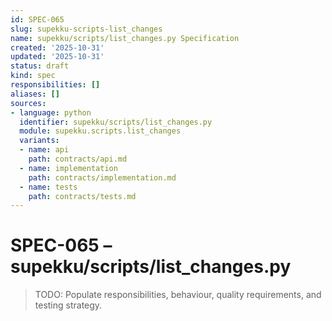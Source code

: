 ```yaml
---
id: SPEC-065
slug: supekku-scripts-list_changes
name: supekku/scripts/list_changes.py Specification
created: '2025-10-31'
updated: '2025-10-31'
status: draft
kind: spec
responsibilities: []
aliases: []
sources:
- language: python
  identifier: supekku/scripts/list_changes.py
  module: supekku.scripts.list_changes
  variants:
  - name: api
    path: contracts/api.md
  - name: implementation
    path: contracts/implementation.md
  - name: tests
    path: contracts/tests.md
---
```


# SPEC-065 – supekku/scripts/list_changes.py

> TODO: Populate responsibilities, behaviour, quality requirements, and testing strategy.
